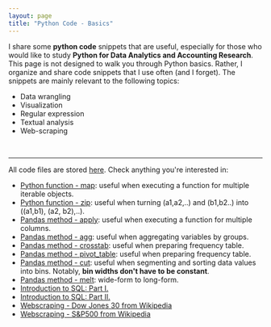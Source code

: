 ```yaml
---
layout: page
title: "Python Code - Basics"
---
```


I share some **python code** snippets that are useful, especially for those who would like to study **Python for Data Analytics and Accounting Research**. This page is not designed to walk you through Python basics. Rather, I organize and share code snippets that I use often (and I forget). The snippets are mainly relevant to the following topics: 
* Data wrangling
* Visualization
* Regular expression
* Textual analysis
* Web-scraping
<br/>


---
All code files are stored <a href="https://github.com/jaeyoonyu/jaeyoonyu.github.io/tree/main/_code" target="_blank">here</a>. Check anything you're interested in:
* [Python function - map](https://nbviewer.org/github/jaeyoonyu/jaeyoonyu.github.io/tree/main/_code/function-map.ipynb): useful when executing a function for multiple iterable objects.<br/>
* [Python function - zip](https://nbviewer.org/github/jaeyoonyu/jaeyoonyu.github.io/tree/main/_code/function-zip.ipynb): useful when turning (a1,a2,..) and (b1,b2..) into ((a1,b1), (a2, b2),..). <br/>
* [Pandas method - apply](https://nbviewer.org/github/jaeyoonyu/jaeyoonyu.github.io/tree/main/_code/pandas-method-apply.ipynb): useful when executing a function for multiple columns. <br/>
* [Pandas method - agg](https://nbviewer.org/github/jaeyoonyu/jaeyoonyu.github.io/tree/main/_code/pandas-method-agg.ipynb): useful when aggregating variables by groups. <br/>
* [Pandas method - crosstab](https://nbviewer.org/github/jaeyoonyu/jaeyoonyu.github.io/tree/main/_code/pandas-method-crosstab.ipynb): useful when preparing frequency table. <br/>
* [Pandas method - pivot_table](https://nbviewer.org/github/jaeyoonyu/jaeyoonyu.github.io/tree/main/_code/pandas-method-pivot_table.ipynb): useful when preparing frequency table. <br/>
* [Pandas method - cut](https://nbviewer.org/github/jaeyoonyu/jaeyoonyu.github.io/tree/main/_code/pandas-method-cut.ipynb): useful when segmenting and sorting data values into bins. Notably, **bin widths don't have to be constant**. <br/>
* [Pandas method - melt](https://nbviewer.org/github/jaeyoonyu/jaeyoonyu.github.io/tree/main/_code/pandas-method-melt.ipynb): wide-form to long-form. <br/>
* [Introduction to SQL: Part I.](https://nbviewer.org/github/jaeyoonyu/jaeyoonyu.github.io/blob/main/_code/intro-to-sql-part1.ipynb)<br/>
* [Introduction to SQL: Part II.](https://nbviewer.org/github/jaeyoonyu/jaeyoonyu.github.io/blob/main/_code/intro-to-sql-part2.ipynb)<br/>
* [Webscraping - Dow Jones 30 from Wikipedia](https://nbviewer.org/github/jaeyoonyu/jaeyoonyu.github.io/tree/main/_code/dj30.ipynb)<br/>
* [Webscraping - S&P500 from Wikipedia](https://nbviewer.org/github/jaeyoonyu/jaeyoonyu.github.io/tree/main/_code/sp500.ipynb)<br/>

